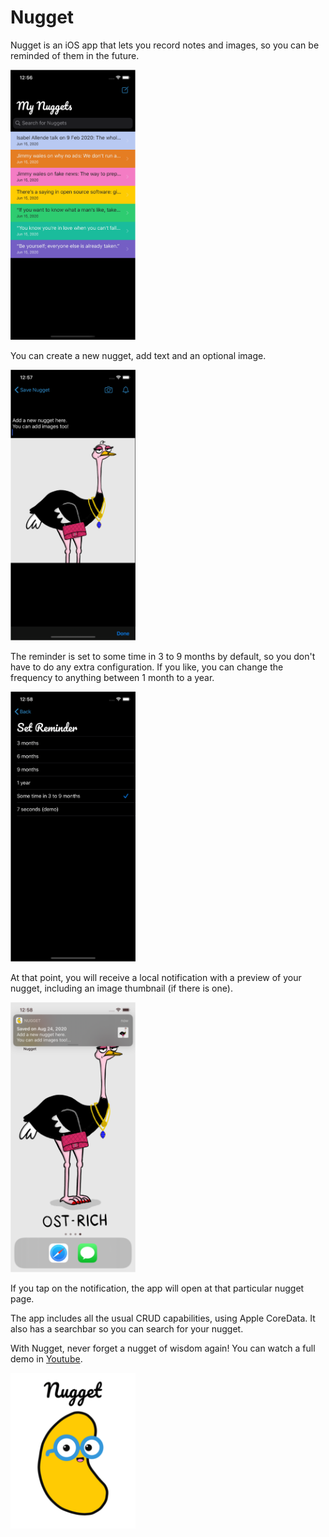 # Nugget
Nugget is an iOS app that lets you record notes and images, so you can be reminded of them in the future. 

<img src="/Nugget/Images/screenshot1.png" width="200" alt="Screenshot of Nugget homepage">

You can create a new nugget, add text and an optional image. 

<img src="/Nugget/Images/screenshot2.png" width="200" alt="Screenshot of Nugget creation page">

The reminder is set to some time in 3 to 9 months by default, so you don't have to do any extra configuration. If you like, you can change the frequency to anything between 1 month to a year.

<img src="/Nugget/Images/screenshot3.png" width="200" alt="Screenshot of Set Notification page">

At that point, you will receive a local notification with a preview of your nugget, including an image thumbnail (if there is one). 

<img src="/Nugget/Images/screenshot4.png" width="200" alt="Screenshot of Nugget push notification">

If you tap on the notification, the app will open at that particular nugget page. 

The app includes all the usual CRUD capabilities, using Apple CoreData. It also has a searchbar so you can search for your nugget. 

With Nugget, never forget a nugget of wisdom again! You can watch a full demo in [Youtube](https://www.youtube.com/watch?v=0S3Ffua4y7A).

<img src="/Nugget/Images/screenshot5.png" width="200" alt="Nugget logo">

